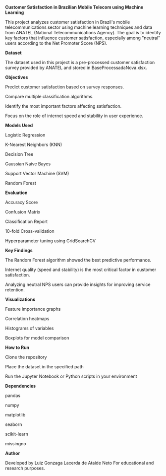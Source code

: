 **Customer Satisfaction in Brazilian Mobile Telecom using Machine Learning**

This project analyzes customer satisfaction in Brazil's mobile telecommunications sector using machine learning techniques and data from ANATEL (National Telecommunications Agency). The goal is to identify key factors that influence customer satisfaction, especially among "neutral" users according to the Net Promoter Score (NPS).

**Dataset**

The dataset used in this project is a pre-processed customer satisfaction survey provided by ANATEL and stored in BaseProcessadaNova.xlsx.

**Objectives**

Predict customer satisfaction based on survey responses.

Compare multiple classification algorithms.

Identify the most important factors affecting satisfaction.

Focus on the role of internet speed and stability in user experience.

**Models Used**

Logistic Regression

K-Nearest Neighbors (KNN)

Decision Tree

Gaussian Naive Bayes

Support Vector Machine (SVM)

Random Forest

**Evaluation**

Accuracy Score

Confusion Matrix

Classification Report

10-fold Cross-validation

Hyperparameter tuning using GridSearchCV

**Key Findings**

The Random Forest algorithm showed the best predictive performance.

Internet quality (speed and stability) is the most critical factor in customer satisfaction.

Analyzing neutral NPS users can provide insights for improving service retention.

**Visualizations**

Feature importance graphs

Correlation heatmaps

Histograms of variables

Boxplots for model comparison

**How to Run**

Clone the repository

Place the dataset in the specified path

Run the Jupyter Notebook or Python scripts in your environment

**Dependencies**

pandas

numpy

matplotlib

seaborn

scikit-learn

missingno

**Author**

Developed by Luiz Gonzaga Lacerda de Ataíde Neto
For educational and research purposes.
